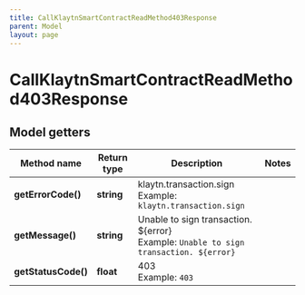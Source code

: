 ```yaml
---
title: CallKlaytnSmartContractReadMethod403Response
parent: Model
layout: page
---
```


# CallKlaytnSmartContractReadMethod403Response

## Model getters

Method name | Return type | Description | Notes
------------ | ------------- | ------------- | -------------
**getErrorCode()** | **string** | klaytn.transaction.sign <br>Example: `klaytn.transaction.sign` |
**getMessage()** | **string** | Unable to sign transaction. ${error} <br>Example: `Unable to sign transaction. ${error}` |
**getStatusCode()** | **float** | 403 <br>Example: `403` |


